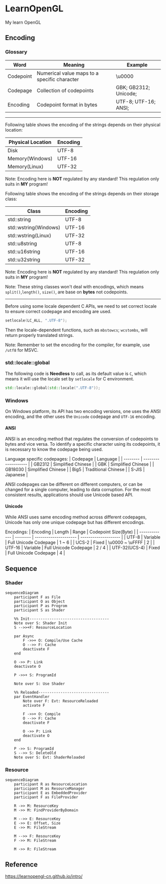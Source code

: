# LearnOpenGL

My learn OpenGL

## Encoding

### Glossary

| Word      | Meaning                                      | Example               |
| --------- | -------------------------------------------- | --------------------- |
| Codepoint | Numerical value maps to a specific character | \u0000                |
| Codepage  | Collection of codepoints                     | GBK; GB2312; Unicode; |
| Encoding  | Codepoint format in bytes                    | UTF-8; UTF-16; ANSI;  |
---

Following table shows the encoding of the strings depends on their physical location:

| Physical Location | Encoding |
| ----------------- | -------- |
| Disk              | UTF-8    |
| Memory(Windows)   | UTF-16   |
| Memory(Linux)     | UTF-32   |

Note: Encoding here is **NOT** regulated by any standard! This regulation only suits in **MY** program!

Following table shows the encoding of the strings depends on their storage class:

| Class                 | Encoding |
| --------------------- | -------- |
| std::string           | UTF-8    |
| std::wstring(Windows) | UTF-16   |
| std::wstring(Linux)   | UTF-32   |
| std::u8string         | UTF-8    |
| std::u16string        | UTF-16   |
| std::u32string        | UTF-32   |

Note: Encoding here is **NOT** regulated by any standard! This regulation only suits in **MY** program!

Note: These string classes won't deal with encodings, which means `split()`,`length()`, `size()`, are base on **bytes** not codepoints.

---

Before using some locale dependent C APIs, we need to set correct locale to ensure correct codepage and encoding are used.

```c++
setlocale(LC_ALL, ".UTF-8");
```

Then the locale-dependent functions, such as `mbstowcs`; `wcstombs`, will return properly translated strings.

Note: Remember to set the encoding for the compiler, for example, use `/utf8` for MSVC.

### std::locale::global

The following code is **Needless** to call, as its default value is `C`, which means it will use the locale set by `setlocale` for C environment.

```c++
std::locale::global(std::locale(".UTF-8"));
```

### Windows

On Windows platform, its API has two encoding versions, one uses the ANSI encoding, and the other uses the `Unicode` codepage and `UTF-16` encoding.

#### ANSI

ANSI is an encoding method that regulates the conversion of codepoints to bytes and vice versa. To identify a specific character using its codepoints, it is necessary to know the codepage being used.

Language specific codepages:
| Codepage | Language            |
| -------- | ------------------- |
| GB2312   | Simplified Chinese  |
| GBK      | Simplified Chinese  |
| GB18030  | Simplified Chinese  |
| Big5     | Traditional Chinese |
| S-JIS    | Japanese            |

ANSI codepages can be different on different computers, or can be changed for a single computer, leading to data corruption. For the most consistent results, applications should use Unicode based API.

#### Unicode

While ANSI uses same encoding method across different codepages, Unicode has only one unique codepage but has different encodings.

Encodings:
| Encoding      | Length   | Range                 | Codepoint Size(Byte) |
| ------------- | -------- | --------------------- | -------------------- |
| UTF-8         | Variable | Full Unicode Codepage | 1 ~ 6                |
| UCS-2         | Fixed    | \u0000 ~ \uFFFF       | 2                    |
| UTF-16        | Variable | Full Unicode Codepage | 2 / 4                |
| UTF-32(UCS-4) | Fixed    | Full Unicode Codepage | 4                    |

## Sequence

### Shader

```mermaid
sequenceDiagram
    participant F as File
    participant O as Object
    participant P as Progrom
    participant S as Shader

    %% Init------------------------------------
    Note over S: Shader Init
    S -->>+F: ResourceLocation

    par Async
        F ->>+ O: Compile/Use Cache
        O -->> F: Cache
        deactivate F
    end

    O ->> P: Link
    deactivate O

    P ->>+ S: ProgramId

    Note over S: Use Shader

    %% Reloaded--------------------------------
    par EventHandler
        Note over F: Evt: ResourceReloaded
        activate F

        F ->>+ O: Compile
        O -->> F: Cache
        deactivate F

        O ->> P: Link
        deactivate O
    end

    P ->> S: ProgramId
    S -->> S: DeleteOld
    Note over S: Evt: ShaderReloaded
```

### Resource

```mermaid
sequenceDiagram
    participant R as ResourceLocation
    participant M as ResourceManager
    participant E as EmbeddedProvider
    participant F as FileProvider

    R ->> M: ResourceKey
    M ->> M: FindProviderByDomain

    M -->> E: ResourceKey
    E ->> E: Offset, Size
    E ->> M: FileStream

    M -->> F: ResourceKey
    F ->> M: FileStream

    M ->> R: FileStream
```

## Reference

<https://learnopengl-cn.github.io/intro/>
